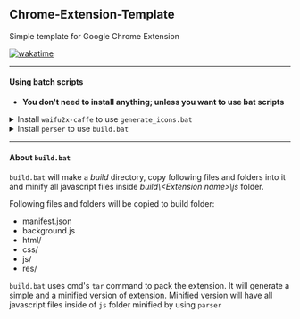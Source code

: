 ## Chrome-Extension-Template
Simple template for Google Chrome Extension

[![wakatime](https://wakatime.com/badge/github/ZaifSenpai/Chrome-Extension-Template.svg)](https://wakatime.com/badge/github/ZaifSenpai/Chrome-Extension-Template)

- - -
#### Using batch scripts

* **You don't need to install anything; unless you want to use bat scripts**
<details>
    <summary>Install <code>waifu2x-caffe</code> to use <code>generate_icons.bat</code></summary>
    <p>
        <ul>
            <li>Download from <i>https://github.com/lltcggie/waifu2x-caffe/releases</i></li>
            <li>Edit <code>generate_icons.bat</code> to set the complete path to <code>waifu2x-caffe-cui.exe</code></li>
        </ul>
    </p>
</details>
<details>
    <summary>Install <code>perser</code> to use <code>build.bat</code></summary>
    <p>
        <ul>
            <li>Download and install nodejs from <i>https://nodejs.org/en/download/</i></li>
            <li>Install <code>perser</code> using <code>npm install terser -g</code></li>
        </ul>
    </p>
</details>

- - -
#### About `build.bat`
`build.bat` will make a _build_ directory, copy following files and folders into it and minify all javascript files inside _build\\\<Extension name\>\js_ folder.

Following files and folders will be copied to build folder:
* manifest.json
* background.js
* html/
* css/
* js/
* res/

`build.bat` uses cmd's `tar` command to pack the extension. It will generate a simple and a minified version of extension. Minified version will have all javascript files inside of `js` folder minified by using `parser`
